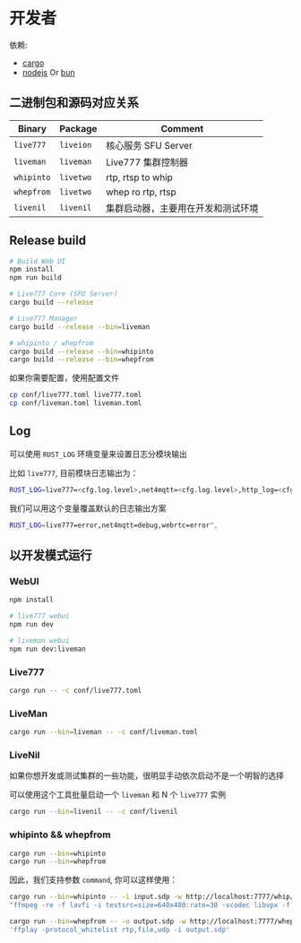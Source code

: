 # 开发者

依赖:
- [cargo](https://www.rust-lang.org/)
- [nodejs](https://nodejs.org/) Or [bun](https://bun.sh/)

## 二进制包和源码对应关系

Binary     | Package    | Comment
---------- | ---------- | -----------
`live777`  | `liveion`  | 核心服务 SFU Server
`liveman`  | `liveman`  | Live777 集群控制器
`whipinto` | `livetwo`  | rtp, rtsp to whip
`whepfrom` | `livetwo`  | whep ro rtp, rtsp
`livenil`  | `livenil`  | 集群启动器，主要用在开发和测试环境

## Release build

```bash
# Build Web UI
npm install
npm run build

# Live777 Core (SFU Server)
cargo build --release

# Live777 Manager
cargo build --release --bin=liveman

# whipinto / whepfrom
cargo build --release --bin=whipinto
cargo build --release --bin=whepfrom
```

如果你需要配置，使用配置文件

```bash
cp conf/live777.toml live777.toml
cp conf/liveman.toml liveman.toml
```

## Log

可以使用 `RUST_LOG` 环境变量来设置日志分模块输出

比如 `live777`, 目前模块日志输出为：

```bash
RUST_LOG=live777=<cfg.log.level>,net4mqtt=<cfg.log.level>,http_log=<cfg.log.level>,webrtc=error",
```

我们可以用这个变量覆盖默认的日志输出方案

```bash
RUST_LOG=live777=error,net4mqtt=debug,webrtc=error",
```

## 以开发模式运行

### WebUI

```bash
npm install

# live777 webui
npm run dev

# liveman webui
npm run dev:liveman
```

### Live777

```bash
cargo run -- -c conf/live777.toml
```

### LiveMan

```bash
cargo run --bin=liveman -- -c conf/liveman.toml
```

### LiveNil

如果你想开发或测试集群的一些功能，很明显手动依次启动不是一个明智的选择

可以使用这个工具批量启动一个 `liveman` 和 N 个 `live777` 实例

```bash
cargo run --bin=livenil -- -c conf/livenil
```

### whipinto && whepfrom

```bash
cargo run --bin=whipinto
cargo run --bin=whepfrom
```

因此，我们支持参数 `command`, 你可以这样使用：

```bash
cargo run --bin=whipinto -- -i input.sdp -w http://localhost:7777/whip/777 --command \
"ffmpeg -re -f lavfi -i testsrc=size=640x480:rate=30 -vcodec libvpx -f rtp 'rtp://127.0.0.1:5002' -sdp_file input.sdp"
```

```bash
cargo run --bin=whepfrom -- -o output.sdp -w http://localhost:7777/whep/777 --command \
'ffplay -protocol_whitelist rtp,file,udp -i output.sdp'
```

